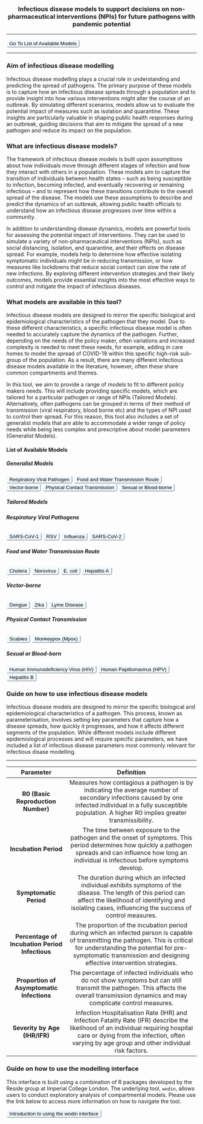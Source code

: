 <h3 align="center">

**Infectious disease models to support decisions on non-pharmaceutical interventions (NPIs) for future pathogens with pandemic potential**

</h3>

---

<button onclick="window.location.href='#list-of-available-models';" style = "background: aliceblue; border-radius: 5px; border-color: azure">
Go To List of Available Models
</button>

---

### **Aim of infectious disease modelling**

Infectious disease modelling plays a crucial role in understanding and predicting the spread of pathogens. The primary purpose of these models is to capture how an infectious disease spreads through a population and to provide insight into how various interventions might alter the course of an outbreak. By simulating different scenarios, models allow us to evaluate the potential impact of measures such as isolation and quarantine. These insights are particularly valuable in shaping public health responses during an outbreak, guiding decisions that aim to mitigate the spread of a new pathogen and reduce its impact on the population.

### **What are infectious disease models?**

The framework of infectious disease models is built upon assumptions about how individuals move through different stages of infection and how they interact with others in a population. These models aim to capture the transition of individuals between health states – such as being susceptible to infection, becoming infected, and eventually recovering or remaining infectious – and to represent how these transitions contribute to the overall spread of the disease. The models use these assumptions to describe and predict the dynamics of an outbreak, allowing public health officials to understand how an infectious disease progresses over time within a community.

In addition to understanding disease dynamics, models are powerful tools for assessing the potential impact of interventions. They can be used to simulate a variety of non-pharmaceutical interventions (NPIs), such as social distancing, isolation, and quarantine, and their effects on disease spread. For example, models help to determine how effective isolating symptomatic individuals might be in reducing transmission, or how measures like lockdowns that reduce social contact can slow the rate of new infections. By exploring different intervention strategies and their likely outcomes, models provide essential insights into the most effective ways to control and mitigate the impact of infectious diseases.

### **What models are available in this tool?**

Infectious disease models are designed to mirror the specific biological and epidemiological characteristics of the pathogen that they model. Due to these different characteristics, a specific infectious disease model is often needed to accurately capture the dynamics of the pathogen. Further, depending on the needs of the policy maker, often variations and increased complexity is needed to meet these needs, for example, adding in care homes to model the spread of COVID-19 within this specific high-risk sub-group of the population. As a result, there are many different infectious disease models available in the literature, however, often these share common compartments and themes.   

In this tool, we aim to provide a range of models to fit to different policy makers needs. This will include providing specific models, which are tailored for a particular pathogen or range of NPIs (Tailored Models). Alternatively, often pathogens can be grouped in terms of their method of transmission (viral respiratory, blood borne etc) and the types of NPI used to control their spread. For this reason, this tool also includes a set of generalist models that are able to accommodate a wider range of policy needs while being less complex and prescriptive about model parameters (Generalist Models).  

#### **List of Available Models**

##### **Generalist Models**

<button onclick="window.location.href='apps/npi';" style = "background: aliceblue; border-radius: 5px; border-color: azure">
Respiratory Viral Pathogen
</button>
<button onclick="window.location.href='';" style = "background: aliceblue; border-radius: 5px; border-color: azure">
Food and Water Transmission Route
</button>
<button onclick="window.location.href='';" style = "background: aliceblue; border-radius: 5px; border-color: azure">
Vector-borne
</button>
<button onclick="window.location.href='';" style = "background: aliceblue; border-radius: 5px; border-color: azure">
Physical Contact Transmission
</button>
<button onclick="window.location.href='';" style = "background: aliceblue; border-radius: 5px; border-color: azure">
Sexual or Blood-borne
</button>


##### **Tailored Models**

###### **Respiratory Viral Pathogens**

<button onclick="window.location.href='apps/sars-cov-1';" style="background: aliceblue; border-radius: 5px; border-color: azure;">
SARS-CoV-1
</button>

<button onclick="window.location.href='apps/rsv';" style="background: aliceblue; border-radius: 5px; border-color: azure;">
RSV
</button>

<button onclick="window.location.href='apps/influenza';" style="background: aliceblue; border-radius: 5px; border-color: azure;">
Influenza
</button>

<button onclick="window.location.href='apps/sars-cov-2';" style="background: aliceblue; border-radius: 5px; border-color: azure;">
SARS-CoV-2
</button>

###### **Food and Water Transmission Route**

<button onclick="window.location.href='apps/cholera';" style="background: aliceblue; border-radius: 5px; border-color: azure;">
Cholera
</button>

<button onclick="window.location.href='apps/norovirus';" style="background: aliceblue; border-radius: 5px; border-color: azure;">
Norovirus
</button>

<button onclick="window.location.href='apps/e-coli';" style="background: aliceblue; border-radius: 5px; border-color: azure;">
E. coli
</button>

<button onclick="window.location.href='apps/hepatitis-a';" style="background: aliceblue; border-radius: 5px; border-color: azure;">
Hepatitis A
</button>

###### **Vector-borne**

<button onclick="window.location.href='apps/dengue';" style="background: aliceblue; border-radius: 5px; border-color: azure;">
Dengue
</button>

<button onclick="window.location.href='apps/zika';" style="background: aliceblue; border-radius: 5px; border-color: azure;">
Zika
</button>

<button onclick="window.location.href='apps/lyme-disease';" style="background: aliceblue; border-radius: 5px; border-color: azure;">
Lyme Disease
</button>

###### **Physical Contact Transmission**

<button onclick="window.location.href='apps/dengue';" style="background: aliceblue; border-radius: 5px; border-color: azure;">
Scabies
</button>

<button onclick="window.location.href='apps/zika';" style="background: aliceblue; border-radius: 5px; border-color: azure;">
Monkeypox (Mpox)
</button>

##### Sexual or Blood-born

<button onclick="window.location.href='apps/hiv';" style="background: aliceblue; border-radius: 5px; border-color: azure;">
Human Immunodeficiency Virus (HIV)
</button>

<button onclick="window.location.href='apps/hpv';" style="background: aliceblue; border-radius: 5px; border-color: azure;">
Human Papillomavirus (HPV)
</button>

<button onclick="window.location.href='apps/hepatitis-b';" style="background: aliceblue; border-radius: 5px; border-color: azure;">
Hepatitis B
</button>


### **Guide on how to use infectious disease models**

Infectious disease models are designed to mirror the specific biological and epidemiological characteristics of a pathogen. This process, known as parameterisation, involves setting key parameters that capture how a disease spreads, how quickly it progresses, and how it affects different segments of the population. While different models include different epidemiological processes and will require specific parameters, we have included a list of infectious disease parameters most commonly relevant for infectious disase modelling.

------------------------------------------------------------------------

|                   Parameter                    |                                                                                                                     Definition                                                                                                                      |
|:----------------------------------:|:----------------------------------:|
|       **R0 (Basic Reproduction Number)**       |                  Measures how contagious a pathogen is by indicating the average number of secondary infections caused by one infected individual in a fully susceptible population. A higher R0 implies greater transmissibility.                  |
|             **Incubation Period**              |                     The time between exposure to the pathogen and the onset of symptoms. This period determines how quickly a pathogen spreads and can influence how long an individual is infectious before symptoms develop.                      |
|             **Symptomatic Period**             |               The duration during which an infected individual exhibits symptoms of the disease. The length of this period can affect the likelihood of identifying and isolating cases, influencing the success of control measures.               |
| **Percentage of Incubation Period Infectious** | The proportion of the incubation period during which an infected person is capable of transmitting the pathogen. This is critical for understanding the potential for pre-symptomatic transmission and designing effective intervention strategies. |
|   **Proportion of Asymptomatic Infections**    |                              The percentage of infected individuals who do not show symptoms but can still transmit the pathogen. This affects the overall transmission dynamics and may complicate control measures.                               |
|         **Severity by Age (IHR/IFR)**          |         Infection Hospitalisation Rate (IHR) and Infection Fatality Rate (IFR) describe the likelihood of an individual requiring hospital care or dying from the infection, often varying by age group and other individual risk factors.          |

### **Guide on how to use the modelling interface**

This interface is built using a combination of R packages developed by the Reside group at Imperial College London. The underlying tool, `wodin`, allows users to conduct exploratory analysis of compartmental models. Please use the link below to access more information on how to navigate the tool. 

<button onclick="window.location.href='#list-of-available-models';" style = "background: aliceblue; border-radius: 5px; border-color: azure">
Introduction to using the wodin interface
</button>
